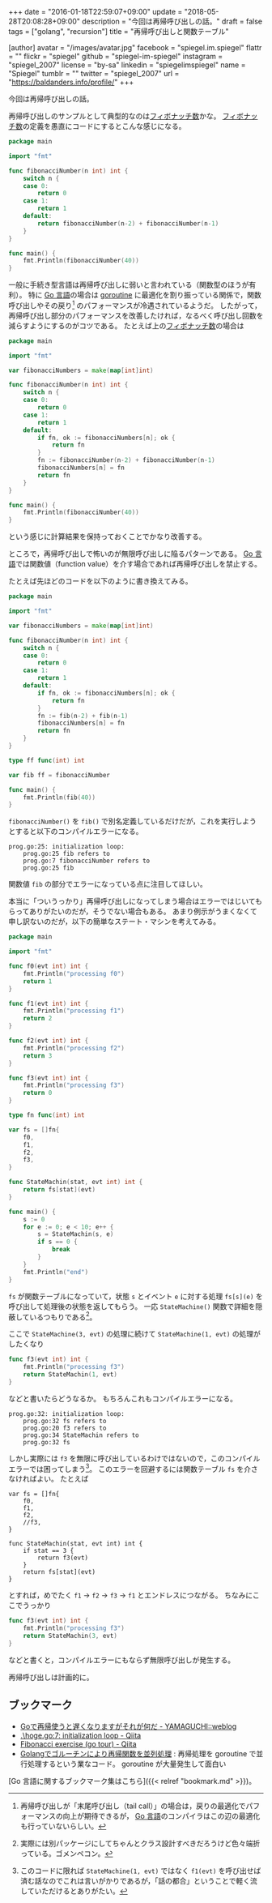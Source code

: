 +++
date = "2016-01-18T22:59:07+09:00"
update = "2018-05-28T20:08:28+09:00"
description = "今回は再帰呼び出しの話。"
draft = false
tags = ["golang", "recursion"]
title = "再帰呼び出しと関数テーブル"

[author]
  avatar = "/images/avatar.jpg"
  facebook = "spiegel.im.spiegel"
  flattr = ""
  flickr = "spiegel"
  github = "spiegel-im-spiegel"
  instagram = "spiegel_2007"
  license = "by-sa"
  linkedin = "spiegelimspiegel"
  name = "Spiegel"
  tumblr = ""
  twitter = "spiegel_2007"
  url = "https://baldanders.info/profile/"
+++

今回は再帰呼び出しの話。

再帰呼び出しのサンプルとして典型的なのは[フィボナッチ数]かな。
[フィボナッチ数]の定義を愚直にコードにするとこんな感じになる。

```go
package main

import "fmt"

func fibonacciNumber(n int) int {
    switch n {
    case 0:
        return 0
    case 1:
        return 1
    default:
        return fibonacciNumber(n-2) + fibonacciNumber(n-1)
    }
}

func main() {
    fmt.Println(fibonacciNumber(40))
}
```

一般に手続き型言語は再帰呼び出しに弱いと言われている（関数型のほうが有利）。
特に [Go 言語]の場合は [goroutine] に最適化を割り振っている関係で，関数呼び出しやその戻り[^r] のパフォーマンスが冷遇されているようだ。
したがって，再帰呼び出し部分のパフォーマンスを改善したければ，なるべく呼び出し回数を減らすようにするのがコツである。
たとえば上の[フィボナッチ数]の場合は

[^r]: 再帰呼び出しが「末尾呼び出し（tail call）」の場合は，戻りの最適化でパフォーマンスの向上が期待できるが， [Go 言語]のコンパイラはこの辺の最適化も行っていないらしい。

```go
package main

import "fmt"

var fibonacciNumbers = make(map[int]int)

func fibonacciNumber(n int) int {
    switch n {
    case 0:
        return 0
    case 1:
        return 1
    default:
        if fn, ok := fibonacciNumbers[n]; ok {
            return fn
        }
        fn := fibonacciNumber(n-2) + fibonacciNumber(n-1)
        fibonacciNumbers[n] = fn
        return fn
    }
}

func main() {
    fmt.Println(fibonacciNumber(40))
}
```

という感じに計算結果を保持っておくことでかなり改善する。

ところで，再帰呼び出しで怖いのが無限呼び出しに陥るパターンである。
[Go 言語]では関数値（function value）を介す場合であれば再帰呼び出しを禁止する。

たとえば先ほどのコードを以下のように書き換えてみる。

```go
package main

import "fmt"

var fibonacciNumbers = make(map[int]int)

func fibonacciNumber(n int) int {
    switch n {
    case 0:
        return 0
    case 1:
        return 1
    default:
        if fn, ok := fibonacciNumbers[n]; ok {
            return fn
        }
        fn := fib(n-2) + fib(n-1)
        fibonacciNumbers[n] = fn
        return fn
    }
}

type ff func(int) int

var fib ff = fibonacciNumber

func main() {
    fmt.Println(fib(40))
}
```

`fibonacciNumber()` を `fib()` で別名定義しているだけだが，これを実行しようとすると以下のコンパイルエラーになる。

```
prog.go:25: initialization loop:
    prog.go:25 fib refers to
    prog.go:7 fibonacciNumber refers to
    prog.go:25 fib
```

関数値 `fib` の部分でエラーになっている点に注目してほしい。

本当に「ついうっかり」再帰呼び出しになってしまう場合はエラーではじいてもらってありがたいのだが，そうでない場合もある。
あまり例示がうまくなくて申し訳ないのだが，以下の簡単なステート・マシンを考えてみる。

```go
package main

import "fmt"

func f0(evt int) int {
    fmt.Println("processing f0")
    return 1
}

func f1(evt int) int {
    fmt.Println("processing f1")
    return 2
}

func f2(evt int) int {
    fmt.Println("processing f2")
    return 3
}

func f3(evt int) int {
    fmt.Println("processing f3")
    return 0
}

type fn func(int) int

var fs = []fn{
    f0,
    f1,
    f2,
    f3,
}

func StateMachin(stat, evt int) int {
    return fs[stat](evt)
}

func main() {
    s := 0
    for e := 0; e < 10; e++ {
        s = StateMachin(s, e)
        if s == 0 {
            break
        }
    }
    fmt.Println("end")
}
```

`fs` が関数テーブルになっていて，状態 `s` とイベント `e` に対する処理 `fs[s](e)` を呼び出して処理後の状態を返してもらう。
一応 `StateMachine()` 関数で詳細を隠蔽しているつもりである[^b]。

[^b]: 実際には別パッケージにしてちゃんとクラス設計すべきだろうけど色々端折っている。ゴメンペコン。

ここで `StateMachine(3, evt)` の処理に続けて `StateMachine(1, evt)` の処理がしたくなり

```go
func f3(evt int) int {
    fmt.Println("processing f3")
    return StateMachin(1, evt)
}
```

などと書いたらどうなるか。
もちろんこれもコンパイルエラーになる。

```
prog.go:32: initialization loop:
    prog.go:32 fs refers to
    prog.go:20 f3 refers to
    prog.go:34 StateMachin refers to
    prog.go:32 fs
```

しかし実際には `f3` を無限に呼び出しているわけではないので，このコンパイルエラーでは困ってしまう[^a]。
このエラーを回避するには関数テーブル `fs` を介さなければよい。
たとえば

```
var fs = []fn{
    f0,
    f1,
    f2,
    //f3,
}

func StateMachin(stat, evt int) int {
    if stat == 3 {
        return f3(evt)
    }
    return fs[stat](evt)
}
```

とすれば，めでたく `f1` → `f2` → `f3` → `f1` とエンドレスにつながる。
ちなみにここでうっかり

```go
func f3(evt int) int {
    fmt.Println("processing f3")
    return StateMachin(3, evt)
}
```

などと書くと，コンパイルエラーにもならず無限呼び出しが発生する。

再帰呼び出しは計画的に。

[^a]: このコードに限れば `StateMachine(1, evt)` ではなく `f1(evt)` を呼び出せば済む話なのでこれは言いがかりであるが，「話の都合」ということで軽く流していただけるとありがたい。

## ブックマーク

- [Goで再帰使うと遅くなりますがそれが何だ - YAMAGUCHI::weblog](http://ymotongpoo.hatenablog.com/entry/2015/02/23/165341)
- [.\hoge.go:7: initialization loop - Qiita](http://qiita.com/zetamatta/items/cc0f29441b16d63472ed)
- [Fibonacci exercise (go tour) - Qiita](http://qiita.com/penguin_dream/items/f1bdeb4c621a3e8d8990)
- [Golangでゴルーチンにより再帰関数を並列処理](https://qiita.com/hiroykam/items/fdbb68ea21e5c67b8225) : 再帰処理を goroutine で並行処理するという業なコード。 goroutine が大量発生して面白い

[Go 言語に関するブックマーク集はこちら]({{< relref "bookmark.md" >}})。

[Go 言語]: https://golang.org/ "The Go Programming Language"
[フィボナッチ数]: https://en.wikipedia.org/wiki/Fibonacci_number "Fibonacci number - Wikipedia, the free encyclopedia"
[goroutine]: http://golang.org/ref/spec#Go_statements
